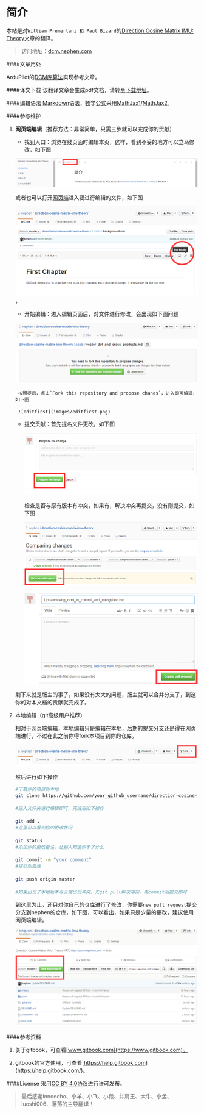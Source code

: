 # 简介

本站是对`William Premerlani 和 Paul Bizard`的[Direction Cosine Matrix IMU: Theory](http://api.ning.com/files/BhCgAMpEVgsY6Ag26S3qH9M-vAfI5HDYJWywCrNw5DC5iVUJ8EZMlcymLZ-6A6EaRCl82BVEl-7lwLa8E-z8QedqzNfL-ji1/DCMDraft2.pdf)文章的翻译。

>访问地址：[dcm.nephen.com](http://dcm.nephen.com/)
  
####文章用处

ArduPilot的[DCM库算法](https://github.com/ArduPilot/ardupilot/blob/master/libraries/AP_AHRS/AP_AHRS_DCM.cpp#L269)实现参考文章。

####译文下载
该翻译文章会生成pdf文档，请转至[下载地址](https://www.gitbook.com/download/pdf/book/nephen/direction-cosine-matrix-imu-theory)。
  
####编辑语法
  [Markdown](http://wowubuntu.com/markdown/)语法，数学公式采用[MathJax1](http://iori.sinaapp.com/17.html/comment-page-1?replytocom=2)/[MathJax2](http://mlworks.cn/posts/introduction-to-mathjax-and-latex-expression/)。

####参与维护

1. **网页端编辑**（推荐方法：非常简单，只需三步就可以完成你的贡献）

    - 找到入口：浏览在线页面时编辑本页，这样，看到不妥的地方可以立马修改，如下图

    ![editpage](images/editpage.png)

    或者也可以打开[网页端](https://github.com/nephen/direction-cosine-matrix-imu-theory)进入要进行编辑的文件，如下图

    ![editgithub](images/editgithub.png)，

    - 开始编辑：进入编辑页面后，对文件进行修改，会出现如下图问题

    ![issue1](images/issue1.png)

    	按照提示，点击`Fork this repository and propose chanes`，进入即可编辑，如下图

    	![editfirst](images/editfirst.png)
    - 提交贡献：首先提名文件更改，如下图

    	![propose](images/proposefirst.png) 

    	检查是否与原有版本有冲突，如果有，解决冲突再提交，没有则提交，如下图

    	![pullfirst](images/pullfirst.png)

    	![creatpullfirst](images/creatpullfirst.png)

    剩下来就是版主的事了，如果没有太大的问题，版主就可以合并分支了，到这你的对本文档的贡献就完成了。

2. 本地编辑（git高级用户推荐）

	相对于网页端编辑，本地编辑只是编辑在本地，后期的提交分支还是得在网页端进行，不过在此之前你得fork本项目到你的仓库。

	![fork](images/fork.png)

	然后进行如下操作
	
	```sh
	#下载你的项目到本地
	git clone https://github.com/your_github_username/direction-cosine-matrix-imu-theory.git

	#进入文件夹进行编辑即可，完成后如下操作

	git add .
	#这里可以看到你的更改状况

	git status
	#添加你的更改备注，让别人知道你干了什么

	git commit -m "your comment"
	#提交到云端

	git push origin master
	
	#如果出现了本地版本与云端出现冲突，先git pull解决冲突，再commit后提交即可
	```
	到这里为止，还只对你自己的仓库进行了修改，你需要`new pull request`提交分支到nephen的仓库，如下图，可以看出，如果只是少量的更改，建议使用网页端编辑。

	![issue2](images/issue2.png)
    
####参考资料

1. 关于gitbook，可查看[www.gitbook.com](https://www.gitbook.com)。

2. gitbook的官方使用，可查看[https://help.gitbook.com](https://help.gitbook.com/)。


####License
采用[CC BY 4.0协议](https://creativecommons.org/licenses/by/4.0/)进行许可发布。

>最后感谢Innoecho、小羊、小飞、小段、并肩王、大牛、小孟、luoshi006、落落的主导翻译！